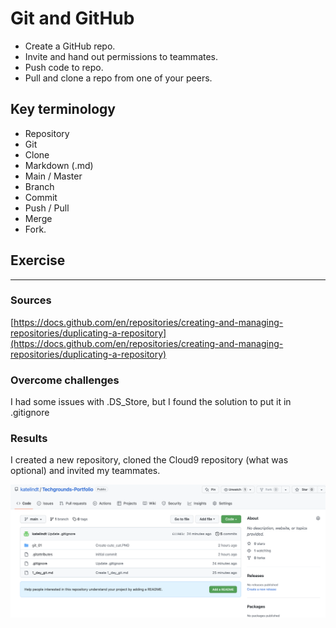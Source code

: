 # Git and GitHub

- Create a GitHub repo.
- Invite and hand out permissions to teammates.
- Push code to repo.
- Pull and clone a repo from one of your peers.

## Key terminology

- Repository
- Git
- Clone
- Markdown (.md)
- Main / Master
- Branch
- Commit
- Push / Pull
- Merge
- Fork.

## Exercise

****

### Sources

[https://docs.github.com/en/repositories/creating-and-managing-repositories/duplicating-a-repository](https://docs.github.com/en/repositories/creating-and-managing-repositories/duplicating-a-repository)

### Overcome challenges

I had some issues with .DS_Store, but I found the solution to put it in .gitignore

### Results

I created a new repository, cloned the Cloud9 repository (what was optional) and invited my teammates.

![screenshot](/00_includes/git_01_screenshot.png)

